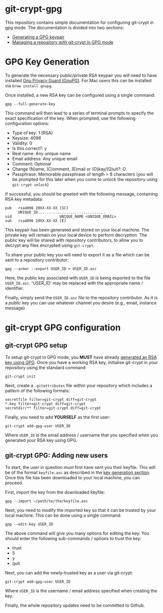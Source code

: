 # git-crypt-gpg
This repository contains simple documentation for configuring git-crypt in gpg mode. The documentation is divided into two sections:
- [Generating a GPG keypair](#gpg-key-generation)
- [Managing a repository with git-crypt in GPG mode](#git-crypt-gpg-configuration)

# GPG Key Generation
To generate the necessary public/private RSA keypair you will need to have installed [Gnu Privacy Guard (GnuPG)](https://www.gnupg.org/). For Mac users this can be installed via `brew install gnupg`.

Once installed, a new RSA key can be configured using a single command:
```
gpg --full-generate-key
```
This command will then lead to a series of terminal prompts to specify the exact specification of the key. When prompted, use the following configuration options:
- Type of key: 1 (RSA)
- Keysize: 4096
- Validity: 0
- Is this correct?: y
- Real name: Any unique name
- Email address: Any unique email
- Comment: Optional
- Change (N)ame, (C)omment, (E)mail or (O)kay/(Q)uit?: O
- Passphrase: Memorable passphrase of length > 8 characters (you will be prompted for this later when you come to unlock the repository using `git-crypt unlock`)

If successful, you should be greeted with the following message, containing RSA key metadata:
```
pub   rsa4096 20XX-XX-XX [SC]
      UNIQUE_ID...............................
uid                      UNIQUE_NAME <UNIQUE_EMAIL>
sub   rsa4096 20XX-XX-XX [E]
```
This keypair has been generated and stored on your local machine. The private key will remain on your local device to perform decryption. The public key will be shared with repository contributors, to allow you to decrypt any files encrypted using `git-crypt`.

To share your public key you will need to export it as a file which can be sent to a repository contributor:
```
gpg --armor --export USER_ID > USER_ID.asc
```
Here, the public key associated with `USER_ID` is being exported to the file `USER_ID.asc`. 'USER_ID' may be replaced with the appropriate name / identifier.

Finally, simply send the `USER_ID.asc` file to the repository contributor. As it is a *public* key you can use whatever channel you desire (e.g., email, instance message)

# git-crypt GPG configuration
## git-crypt GPG setup
To setup git-crypt in GPG mode, you **MUST** have already [generated an RSA key using GPG](#gpg-key-generation). Once you have a working RSA key, initialise git-crypt in your repository using the standard command:
```
git-crypt init
```
Next, create a `.gitattributes` file within your repository which includes a pattern of the following formats:
```
secretfile filter=git-crypt diff=git-crypt
*.key filter=git-crypt diff=git-crypt
secretdir/** filter=git-crypt diff=git-crypt
```
Finally, you need to add **YOURSELF** as the first user:
```
git-crypt add-gpg-user USER_ID
```
Where `USER_ID` is the email address / username that you specified when you generated your RSA key using GPG. 
## git-crypt GPG: Adding new users
To start, the user in question *must* first have sent you their keyfile. This will be of the format `keyfile.asc` as described in the [key generation section](#gpg-key-generation). Once this file has been downloaded to your local machine, you can proceed.

First, import the key from the downloaded keyfile:
```
gpg --import ~/path/to/the/keyfile.asc
```
Next, you need to modify the imported key so that it can be trusted by your local machine. This can be done using a single command:
```
gpg --edit-key USER_ID
```
The above command will give you many options for editing the key. You should enter the following sub-commands / options to trust the key:
- trust
- 5
- y
- quit

Next, you can add the newly-trusted key as a user via git-crypt: 
```
git-crypt add-gpg-user USER_ID
```
Where `USER_ID` is the username / email address specified when creating the key.

Finally, the whole repository updates need to be committed to Github.